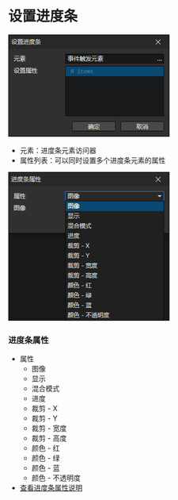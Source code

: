 # 设置进度条

![](img/setProgressBar-1.png)

- 元素：进度条元素访问器
- 属性列表：可以同时设置多个进度条元素的属性

![](img/setProgressBar-2.png)

### 进度条属性

- 属性
  - 图像
  - 显示
  - 混合模式
  - 进度
  - 裁剪 - X
  - 裁剪 - Y
  - 裁剪 - 宽度
  - 裁剪 - 高度
  - 颜色 - 红
  - 颜色 - 绿
  - 颜色 - 蓝
  - 颜色 - 不透明度
- [查看进度条属性说明](/docs/inspectors/ui/ui-progressbar)